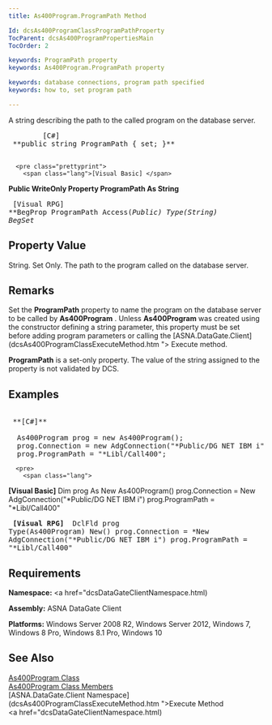 ```yaml
---
title: As400Program.ProgramPath Method

Id: dcsAs400ProgramClassProgramPathProperty
TocParent: dcsAs400ProgramPropertiesMain
TocOrder: 2

keywords: ProgramPath property
keywords: As400Program.ProgramPath property

keywords: database connections, program path specified
keywords: how to, set program path

---
```


A string describing the path to the called program on the database server.
<pre class="prettyprint">
        <span class="lang">[C#]</span>
 **public string ProgramPath { set; }** 
      </pre>
      <pre class="prettyprint">
        <span class="lang">[Visual Basic] </span>
 **Public WriteOnly Property ProgramPath As String** 
      </pre>
      <pre class="prettyprint">
        <span class="lang">[Visual RPG]</span>
 **BegProp ProgramPath Access(*Public) Type(*String)
   BegSet** 
      </pre>

## Property Value

String. Set Only. The path to the program called on the database server. 
## Remarks

Set the <span> **ProgramPath** </span> property to name the program on the database server to be called by **As400Program** . Unless <span> **As400Program** </span> was created using the constructor defining a string parameter, this property <span>must</span> be set before adding program parameters or calling the [ASNA.DataGate.Client](dcsAs400ProgramClassExecuteMethod.htm "> Execute</a> method. 

<span> **ProgramPath** </span> is a set-only property. The value of the string assigned to the property is not validated by DCS.
## Examples

<pre>
        <span class="lang">
 **[C#]** 
        </span>
  As400Program prog = new As400Program();
  prog.Connection = new AdgConnection("*Public/DG NET IBM i");
  prog.ProgramPath = "*Libl/Call400";</pre>
      <pre>
        <span class="lang">
 **[Visual Basic]** 
        </span>
  Dim prog As New As400Program()
  prog.Connection = New AdgConnection("*Public/DG NET IBM i")
  prog.ProgramPath = "*Libl/Call400"</pre>
      <pre class="prettyprint">
        <span class="lang">
 **[Visual RPG]** 
        </span>
  DclFld prog Type(As400Program) New()
  prog.Connection = *New AdgConnection("*Public/DG NET IBM i")
  prog.ProgramPath = "*Libl/Call400"</pre>

## Requirements

**Namespace:** <a href="dcsDataGateClientNamespace.html) 

**Assembly:** ASNA DataGate Client

**Platforms:** Windows Server 2008 R2, Windows Server 2012, Windows 7, Windows 8 Pro, Windows 8.1 Pro, Windows 10
## See Also


[As400Program Class](as400program-class.html)
      <br />
[As400Program Class Members](as400program-members.html)
      <br />
[ASNA.DataGate.Client Namespace](dcsAs400ProgramClassExecuteMethod.htm ">Execute Method</a>
      <br />
      <a href="dcsDataGateClientNamespace.html)

